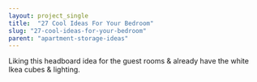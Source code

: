 ```yaml
---
layout: project_single
title:  "27 Cool Ideas For Your Bedroom"
slug: "27-cool-ideas-for-your-bedroom"
parent: "apartment-storage-ideas"
---
```

Liking this headboard idea for the guest rooms & already have the white Ikea cubes & lighting.